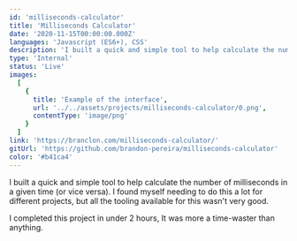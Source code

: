 ```yaml
---
id: 'milliseconds-calculator'
title: 'Milliseconds Calculator'
date: '2020-11-15T00:00:00.000Z'
languages: 'Javascript (ES6+), CSS'
description: 'I built a quick and simple tool to help calculate the number of milliseconds in a given time (or vice versa).'
type: 'Internal'
status: 'Live'
images:
  [
    {
      title: 'Example of the interface',
      url: '../../assets/projects/milliseconds-calculator/0.png',
      contentType: 'image/png'
    }
  ]
link: 'https://branclon.com/milliseconds-calculator/'
gitUrl: 'https://github.com/brandon-pereira/milliseconds-calculator'
color: '#b41ca4'
---
```


I built a quick and simple tool to help calculate the number of milliseconds in a given time (or vice versa). I found myself needing to do this a lot for different projects, but all the tooling available for this wasn't very good.

I completed this project in under 2 hours, It was more a time-waster than anything.
